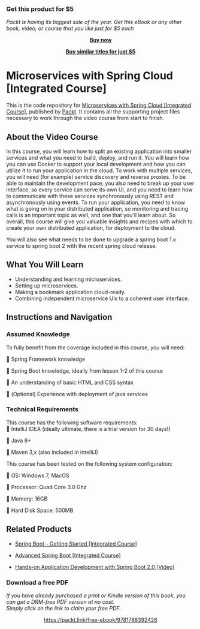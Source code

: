 
### Get this product for $5

<i>Packt is having its biggest sale of the year. Get this eBook or any other book, video, or course that you like just for $5 each</i>


<b><p align='center'>[Buy now](https://packt.link/9781788392426)</p></b>


<b><p align='center'>[Buy similar titles for just $5](https://subscription.packtpub.com/search)</p></b>


# Microservices with Spring Cloud [Integrated Course]
This is the code repository for [Microservices with Spring Cloud [Integrated Course]](https://www.packtpub.com/virtualization-and-cloud/microservices-spring-cloud-integrated-course?utm_source=github&utm_medium=repository&utm_campaign=9781788392426), published by [Packt](https://www.packtpub.com/?utm_source=github). It contains all the supporting project files necessary to work through the video course from start to finish.
## About the Video Course
In this course, you will learn how to split an existing application into smaller services and what you need to build, deploy, and run it. You will learn how you can use Docker to support your local development and how you can utilize it to run your application in the cloud. To work with multiple services, you will need (for example) service discovery and reverse proxies. To be able to maintain the development pace, you also need to break up your user interface, so every service can serve its own UI, and you need to learn how to communicate with these services synchronously using REST and asynchronously using events. To run your application, you need to know what is going on in your distributed application, so monitoring and tracing calls is an important topic as well, and one that you'll learn about. So overall, this course will give you valuable insights and recipes with which to create your own distributed application, for deployment to the cloud.

You will also see what needs to be done to upgrade a spring boot 1.x service to spring boot 2 with the recent spring cloud release.

<H2>What You Will Learn</H2>
<DIV class=book-info-will-learn-text>
<UL>
<LI>Understanding and learning microservices. 
<LI>Setting up microservices. 
<LI>Making a bookmark application cloud-ready. 
<LI>Combining independent microservice UIs to a coherent user interface. </LI></UL></DIV>

## Instructions and Navigation
### Assumed Knowledge
To fully benefit from the coverage included in this course, you will need:<br/>

	Spring Framework knowledge

	Spring Boot knowledge, ideally from lesson 1-2 of this course

	An understanding of basic HTML and CSS syntax

	(Optional) Experience with deployment of java services

### Technical Requirements
This course has the following software requirements:<br/>
	IntelliJ IDEA (ideally ultimate, there is a trial version for 30 days!)

	Java 8+

	Maven 3,x (also included in intelliJ)

This course has been tested on the following system configuration:

	OS: Windows 7, MacOS

	Processor: Quad Core 3.0 Ghz

	Memory: 16GB

	Hard Disk Space: 500MB


## Related Products
* [Spring Boot - Getting Started [Integrated Course]](https://www.packtpub.com/web-development/spring-boot-getting-started-integrated-course?utm_source=github&utm_medium=repository&utm_campaign=9781788298636)

* [Advanced Spring Boot [Integrated Course]](https://www.packtpub.com/web-development/advanced-spring-boot-integrated-course?utm_source=github&utm_medium=repository&utm_campaign=9781788392297)

* [Hands-on Application Development with Spring Boot 2.0 [Video]](https://www.packtpub.com/application-development/hands-application-development-spring-boot-20-video?utm_source=github&utm_medium=repository&utm_campaign=9781789137712)

### Download a free PDF

 <i>If you have already purchased a print or Kindle version of this book, you can get a DRM-free PDF version at no cost.<br>Simply click on the link to claim your free PDF.</i>
<p align="center"> <a href="https://packt.link/free-ebook/9781788392426">https://packt.link/free-ebook/9781788392426 </a> </p>